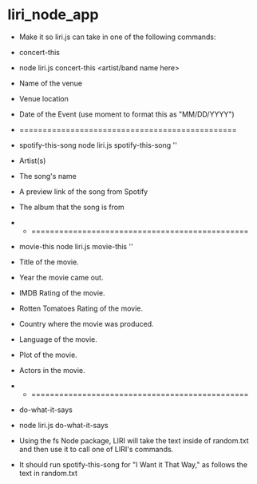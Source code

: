 # liri_node_app

 * Make it so liri.js can take in one of the following commands:

 * concert-this
 * node liri.js concert-this <artist/band name here>

 * Name of the venue

 * Venue location

 * Date of the Event (use moment to format this as "MM/DD/YYYY")
 * ===============================================
  
 * spotify-this-song
node liri.js spotify-this-song '<song name here>'

 * Artist(s)

 * The song's name

 * A preview link of the song from Spotify

 * The album that the song is from
 *  * ===============================================


 * movie-this node liri.js movie-this '<movie name here>'

 * Title of the movie.
 * Year the movie came out.
 * IMDB Rating of the movie.
 * Rotten Tomatoes Rating of the movie.
 * Country where the movie was produced.
 * Language of the movie.
 * Plot of the movie.
 * Actors in the movie.

 *  * ===============================================

 * do-what-it-says
 * node liri.js do-what-it-says

 * Using the fs Node package, LIRI will take the text inside of random.txt and then use it to call one of LIRI's commands.

 * It should run spotify-this-song for "I Want it That Way," as follows the text in random.txt